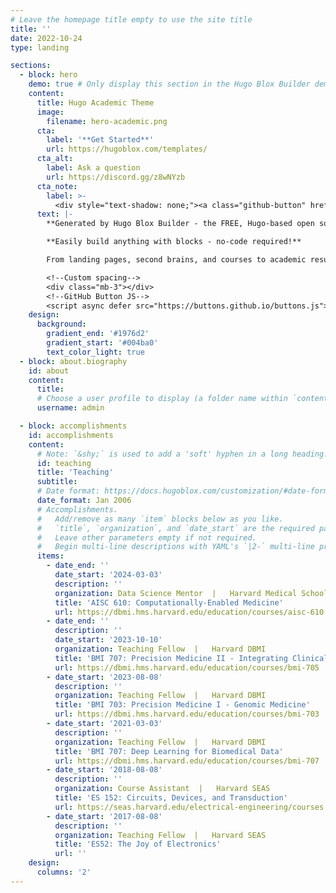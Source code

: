 ```yaml
---
# Leave the homepage title empty to use the site title
title: ''
date: 2022-10-24
type: landing

sections:
  - block: hero
    demo: true # Only display this section in the Hugo Blox Builder demo site
    content:
      title: Hugo Academic Theme
      image:
        filename: hero-academic.png
      cta:
        label: '**Get Started**'
        url: https://hugoblox.com/templates/
      cta_alt:
        label: Ask a question
        url: https://discord.gg/z8wNYzb
      cta_note:
        label: >-
          <div style="text-shadow: none;"><a class="github-button" href="https://github.com/HugoBlox/hugo-blox-builder" data-icon="octicon-star" data-size="large" data-show-count="true" aria-label="Star"></a></div><div style="text-shadow: none;"><a class="github-button" href="https://github.com/HugoBlox/theme-academic-cv" data-icon="octicon-star" data-size="large" data-show-count="true" aria-label="Star">Star the Academic template</a></div>
      text: |-
        **Generated by Hugo Blox Builder - the FREE, Hugo-based open source website builder trusted by 500,000+ sites.**

        **Easily build anything with blocks - no-code required!**

        From landing pages, second brains, and courses to academic resumés, conferences, and tech blogs.

        <!--Custom spacing-->
        <div class="mb-3"></div>
        <!--GitHub Button JS-->
        <script async defer src="https://buttons.github.io/buttons.js"></script>
    design:
      background:
        gradient_end: '#1976d2'
        gradient_start: '#004ba0'
        text_color_light: true
  - block: about.biography
    id: about
    content:
      title: 
      # Choose a user profile to display (a folder name within `content/authors/`)
      username: admin

  - block: accomplishments
    id: accomplishments
    content:
      # Note: `&shy;` is used to add a 'soft' hyphen in a long heading.
      id: teaching
      title: 'Teaching'
      subtitle:
      # Date format: https://docs.hugoblox.com/customization/#date-format
      date_format: Jan 2006
      # Accomplishments.
      #   Add/remove as many `item` blocks below as you like.
      #   `title`, `organization`, and `date_start` are the required parameters.
      #   Leave other parameters empty if not required.
      #   Begin multi-line descriptions with YAML's `|2-` multi-line prefix.
      items:
        - date_end: ''
          date_start: '2024-03-03'
          description: ''
          organization: Data Science Mentor  |   Harvard Medical School
          title: 'AISC 610: Computationally-Enabled Medicine'
          url: https://dbmi.hms.harvard.edu/education/courses/aisc-610
        - date_end: ''
          description: ''
          date_start: '2023-10-10'
          organization: Teaching Fellow  |   Harvard DBMI
          title: 'BMI 707: Precision Medicine II - Integrating Clinical and Genomic Data'
          url: https://dbmi.hms.harvard.edu/education/courses/bmi-705
        - date_start: '2023-08-08'
          description: ''
          organization: Teaching Fellow  |   Harvard DBMI
          title: 'BMI 703: Precision Medicine I - Genomic Medicine'
          url: https://dbmi.hms.harvard.edu/education/courses/bmi-703
        - date_start: '2021-03-03'
          description: ''
          organization: Teaching Fellow  |   Harvard DBMI
          title: 'BMI 707: Deep Learning for Biomedical Data'
          url: https://dbmi.hms.harvard.edu/education/courses/bmi-707
        - date_start: '2018-08-08'
          description: ''
          organization: Course Assistant  |   Harvard SEAS
          title: 'ES 152: Circuits, Devices, and Transduction'
          url: https://seas.harvard.edu/electrical-engineering/courses
        - date_start: '2017-08-08'
          description: ''
          organization: Teaching Fellow  |   Harvard SEAS
          title: 'ES52: The Joy of Electronics'
          url: ''
    design:
      columns: '2'
---
```

